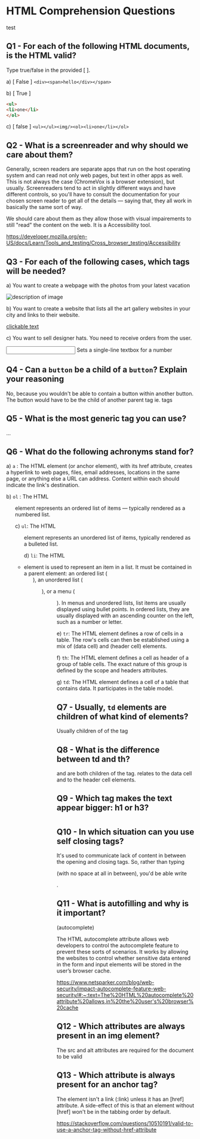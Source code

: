 # HTML Comprehension Questions
test
## Q1 - For each of the following HTML documents, is the HTML valid?

Type true/false in the provided [ ].

a) [ False ] `<div><span>hello</div></span>`

b) [ True ]

```html
<ul>
<li>one</li>
</ol>
```

c) [ false ] `<ul></ul><img/><ol><li>one</li></ol>`

## Q2 - What is a screenreader and why should we care about them?

Generally, screen readers are separate apps that run on the host operating system and can read not only web pages, but text in other apps as well. This is not always the case (ChromeVox is a browser extension), but usually. Screenreaders tend to act in slightly different ways and have different controls, so you'll have to consult the documentation for your chosen screen reader to get all of the details — saying that, they all work in basically the same sort of way.

We should care about them as they allow those with visual impairements to still "read" the content on the web. It is a Accessibility tool.

https://developer.mozilla.org/en-US/docs/Learn/Tools_and_testing/Cross_browser_testing/Accessibility 

## Q3 - For each of the following cases, which tags will be needed?

a) You want to create a webpage with the photos from your latest vacation

<img class = "image"
     src = "image.jpg"
     alt = "description of image">

b) You want to create a website that lists all the art gallery websites in your city and links to their website.

<a href="URL">clickable text</a> 

c) You want to sell designer hats. You need to receive orders from the user.

<input type="number" name=?>
 Sets a single-line textbox for a number 

## Q4 - Can a `button` be a child of a `button`? Explain your reasoning

No, because you wouldn't be able to contain a button within another button. The button would have to be the child of another parent tag ie. <body> tags

## Q5 - What is the most generic tag you can use?

<p>...</p>

## Q6 - What do the following achronyms stand for?

a) `a` : The HTML <a> element (or anchor element), with its href attribute, creates a hyperlink to web pages, files, email addresses, locations in the same page, or anything else a URL can address. Content within each <a> should indicate the link's destination.

b) `ol` : The HTML <ol> element represents an ordered list of items — typically rendered as a numbered list.

c) `ul`: The HTML <ul> element represents an unordered list of items, typically rendered as a bulleted list.

d) `li`: The HTML <li> element is used to represent an item in a list. It must be contained in a parent element: an ordered list (<ol>), an unordered list (<ul>), or a menu (<menu>). In menus and unordered lists, list items are usually displayed using bullet points. In ordered lists, they are usually displayed with an ascending counter on the left, such as a number or letter.

e) `tr`: The HTML <tr> element defines a row of cells in a table. The row's cells can then be established using a mix of <td> (data cell) and <th> (header cell) elements.


f) `th`: The HTML <th> element defines a cell as header of a group of table cells. The exact nature of this group is defined by the scope and headers attributes.

g) `td`: The HTML <td> element defines a cell of a table that contains data. It participates in the table model.

## Q7 - Usually, `td` elements are children of what kind of elements?

Usually children of of the <tr> tag

## Q8 - What is the difference between td and th?

<td> and <th> are both children of the <tr> tag. <td> relates to the data cell and <th> to the header cell elements.

## Q9 - Which tag makes the text appear bigger: h1 or h3?

<h1>

## Q10 - In which situation can you use self closing tags?

It's used to communicate lack of content in between the opening and closing tags. So, rather than typing <p></p> (with no space at all in between), you'd be able write <p/> .

## Q11 - What is autofilling and why is it important?

(autocomplete)

The HTML autocomplete attribute allows web developers to control the autocomplete feature to prevent these sorts of scenarios. It works by allowing the websites to control whether sensitive data entered in the form and input elements will be stored in the user’s browser cache.

https://www.netsparker.com/blog/web-security/impact-autocomplete-feature-web-security/#:~:text=The%20HTML%20autocomplete%20attribute%20allows,in%20the%20user's%20browser%20cache 

## Q12 - Which attributes are always present in an img element?

The src and alt attributes are required for the document to be valid

## Q13 - Which attribute is always present for an anchor tag?

The <a> element isn't a link (:link) unless it has an [href] attribute. A side-effect of this is that an <a> element without [href] won't be in the tabbing order by default. 

 https://stackoverflow.com/questions/10510191/valid-to-use-a-anchor-tag-without-href-attribute 
